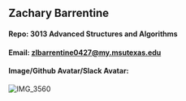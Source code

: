 ## Zachary Barrentine

#### Repo: 3013 Advanced Structures and Algorithms

#### Email: zlbarrentine0427@my.msutexas.edu

#### Image/Github Avatar/Slack Avatar: 

![IMG_3560](https://github.com/user-attachments/assets/42174c35-d514-481b-bbaf-049bdc3ec145)
